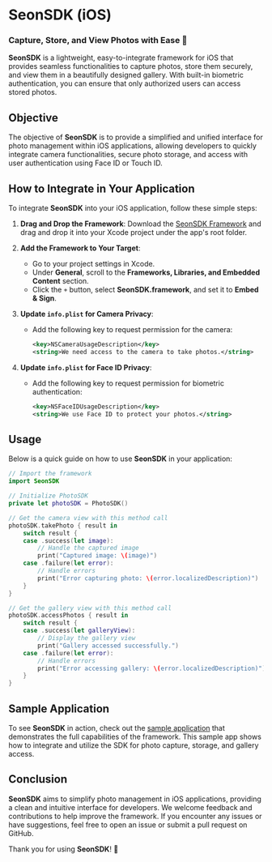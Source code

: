 # SeonSDK (iOS)

### Capture, Store, and View Photos with Ease 📸

**SeonSDK** is a lightweight, easy-to-integrate framework for iOS that provides seamless functionalities to capture photos, store them securely, and view them in a beautifully designed gallery. With built-in biometric authentication, you can ensure that only authorized users can access stored photos.

## Objective

The objective of **SeonSDK** is to provide a simplified and unified interface for photo management within iOS applications, allowing developers to quickly integrate camera functionalities, secure photo storage, and access with user authentication using Face ID or Touch ID.

## How to Integrate in Your Application

To integrate **SeonSDK** into your iOS application, follow these simple steps:

1. **Drag and Drop the Framework**: Download the [SeonSDK Framework](https://github.com/ronstorm/seonsdk-libraries/tree/master/iOS) and drag and drop it into your Xcode project under the app's root folder.

2. **Add the Framework to Your Target**:
   - Go to your project settings in Xcode.
   - Under **General**, scroll to the **Frameworks, Libraries, and Embedded Content** section.
   - Click the `+` button, select **SeonSDK.framework**, and set it to **Embed & Sign**.

3. **Update `info.plist` for Camera Privacy**:
   - Add the following key to request permission for the camera:
     ```xml
     <key>NSCameraUsageDescription</key>
     <string>We need access to the camera to take photos.</string>
     ```

4. **Update `info.plist` for Face ID Privacy**:
   - Add the following key to request permission for biometric authentication:
     ```xml
     <key>NSFaceIDUsageDescription</key>
     <string>We use Face ID to protect your photos.</string>
     ```

## Usage

Below is a quick guide on how to use **SeonSDK** in your application:

```swift
// Import the framework
import SeonSDK

// Initialize PhotoSDK
private let photoSDK = PhotoSDK()

// Get the camera view with this method call
photoSDK.takePhoto { result in
    switch result {
    case .success(let image):
        // Handle the captured image
        print("Captured image: \(image)")
    case .failure(let error):
        // Handle errors
        print("Error capturing photo: \(error.localizedDescription)")
    }
}

// Get the gallery view with this method call
photoSDK.accessPhotos { result in
    switch result {
    case .success(let galleryView):
        // Display the gallery view
        print("Gallery accessed successfully.")
    case .failure(let error):
        // Handle errors
        print("Error accessing gallery: \(error.localizedDescription)")
    }
}
```

## Sample Application

To see **SeonSDK** in action, check out the [sample application](https://github.com/ronstorm/seonsdk-ios-app) that demonstrates the full capabilities of the framework. This sample app shows how to integrate and utilize the SDK for photo capture, storage, and gallery access.


## Conclusion

**SeonSDK** aims to simplify photo management in iOS applications, providing a clean and intuitive interface for developers. We welcome feedback and contributions to help improve the framework. If you encounter any issues or have suggestions, feel free to open an issue or submit a pull request on GitHub.

Thank you for using **SeonSDK**! 🚀
